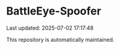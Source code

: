 # BattleEye-Spoofer

Last updated: 2025-07-02 17:17:48

This repository is automatically maintained.
